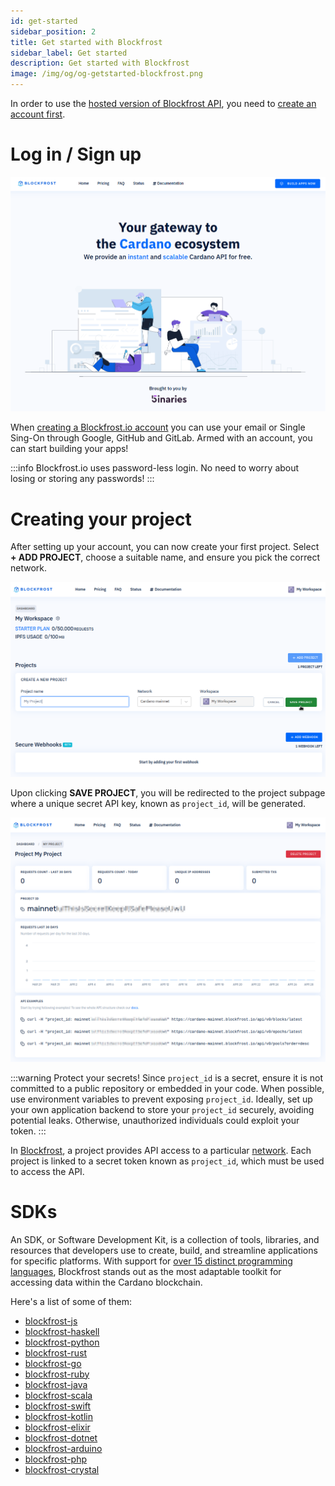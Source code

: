 ```yaml
---
id: get-started
sidebar_position: 2
title: Get started with Blockfrost
sidebar_label: Get started
description: Get started with Blockfrost
image: /img/og/og-getstarted-blockfrost.png
---
```


In order to use the [hosted version of Blockfrost API](https://blockfrost.io/), you need to [create an account first](https://blockfrost.io/auth/signin).

# Log in / Sign up

![Blockfrost.io landing page](../../../static/img/get-started/blockfrost/getting-started-1_frontend_landing.png)

When [creating a Blockfrost.io account](https://blockfrost.io/auth/signin) you can use your email or Single Sing-On through Google, GitHub and GitLab. Armed with an account, you can start building your apps!

:::info
Blockfrost.io uses password-less login. No need to worry about losing or storing any passwords!
:::

# Creating your project

After setting up your account, you can now create your first project. Select **+ ADD PROJECT**, choose a suitable name, and ensure you pick the correct network.

![Add Blockfrost project](../../../static/img/get-started/blockfrost/getting-started-2_add_project.png)

Upon clicking **SAVE PROJECT**, you will be redirected to the project subpage where a unique secret API key, known as `project_id`, will be generated.

![Get Blockfrost project_id](../../../static/img/get-started/blockfrost/getting-started-3_get_api_key.png)

:::warning
Protect your secrets! Since `project_id` is a secret, ensure it is not committed to a public repository or embedded in your code. When possible, use environment variables to prevent exposing `project_id`. Ideally, set up your own application backend to store your `project_id` securely, avoiding potential leaks. Otherwise, unauthorized individuals could exploit your token.
:::

In [Blockfrost](https://blockfrost.io/), a project provides API access to a particular [network](https://blockfrost.dev/docs/start-building#available-networks). Each project is linked to a secret token known as `project_id`, which must be used to access the API.

# SDKs

An SDK, or Software Development Kit, is a collection of tools, libraries, and resources that developers use to create, build, and streamline applications for specific platforms. With support for [over 15 distinct programming languages](https://blockfrost.dev/docs/sdks), Blockfrost stands out as the most adaptable toolkit for accessing data within the Cardano blockchain.

Here's a list of some of them:

* [blockfrost-js](https://github.com/blockfrost/blockfrost-js)
* [blockfrost-haskell](https://github.com/blockfrost/blockfrost-haskell)
* [blockfrost-python](https://github.com/blockfrost/blockfrost-python)
* [blockfrost-rust](https://github.com/blockfrost/blockfrost-rust)
* [blockfrost-go](https://github.com/blockfrost/blockfrost-go)
* [blockfrost-ruby](https://github.com/blockfrost/blockfrost-ruby)
* [blockfrost-java](https://github.com/blockfrost/blockfrost-java)
* [blockfrost-scala](https://github.com/blockfrost/blockfrost-scala)
* [blockfrost-swift](https://github.com/blockfrost/blockfrost-swift)
* [blockfrost-kotlin](https://github.com/blockfrost/blockfrost-kotlin)
* [blockfrost-elixir](https://github.com/blockfrost/blockfrost-elixir)
* [blockfrost-dotnet](https://github.com/blockfrost/blockfrost-dotnet)
* [blockfrost-arduino](https://github.com/blockfrost/blockfrost-arduino)
* [blockfrost-php](https://github.com/blockfrost/blockfrost-php)
* [blockfrost-crystal](https://github.com/blockfrost/blockfrost-crystal)
